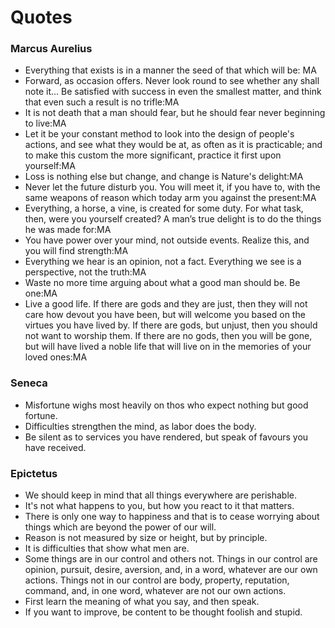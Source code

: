 # Quotes

### Marcus Aurelius
- Everything that exists is in a manner the seed of that which will be: MA
- Forward, as occasion offers. Never look round to see whether any shall note it... Be satisfied with success in even the smallest matter, and think that even such a result is no trifle:MA
- It is not death that a man should fear, but he should fear never beginning to live:MA
- Let it be your constant method to look into the design of people's actions, and see what they would be at, as often as it is practicable; and to make this custom the more significant, practice it first upon yourself:MA
- Loss is nothing else but change, and change is Nature's delight:MA
- Never let the future disturb you. You will meet it, if you have to, with the same weapons of reason which today arm you against the present:MA
- Everything, a horse, a vine, is created for some duty. For what task, then, were you yourself created? A man’s true delight is to do the things he was made for:MA
- You have power over your mind, not outside events. Realize this, and you will find strength:MA
- Everything we hear is an opinion, not a fact. Everything we see is a perspective, not the truth:MA
- Waste no more time arguing about what a good man should be. Be one:MA
- Live a good life. If there are gods and they are just, then they will not care how devout you have been, but will welcome you based on the virtues you have lived by. If there are gods, but unjust, then you should not want to worship them. If there are no gods, then you will be gone, but will have lived a noble life that will live on in the memories of your loved ones:MA

### Seneca
- Misfortune wighs most heavily on thos who expect nothing but good fortune.
- Difficulties strengthen the mind, as labor does the body.
- Be silent as to services you have rendered, but speak of favours you have received.

### Epictetus
- We should keep in mind that all things everywhere are perishable.
- It's not what happens to you, but how you react to it that matters.
- There is only one way to happiness and that is to cease worrying about things which are beyond the power of our will.
- Reason is not measured by size or height, but by principle.
- It is difficulties that show what men are.
- Some things are in our control and others not. Things in our control are opinion, pursuit, desire, aversion, and, in a word, whatever are our own actions. Things not in our control are body, property, reputation, command, and, in one word, whatever are not our own actions.
- First learn the meaning of what you say, and then speak.
- If you want to improve, be content to be thought foolish and stupid.

